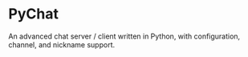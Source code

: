 # PyChat
An advanced chat server / client written in Python, with configuration, channel, and nickname support.
